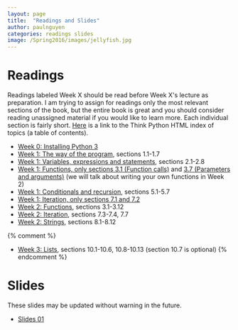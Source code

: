 ```yaml
---
layout: page
title:  "Readings and Slides"
author: paulnguyen
categories: readings slides
image: /Spring2016/images/jellyfish.jpg
---
```


# Readings

Readings labeled Week X should be read before Week X's lecture as preparation. I am trying to assign for readings only the most relevant sections of the book, but the entire book is great and you should consider reading unassigned material if you would like to learn more. Each individual section is fairly short. [Here][thinkpython] is a link to the Think Python HTML index of topics (a table of contents).

- [Week 0: Installing Python 3][installing_python_3]
- [Week 1: The way of the program][tp_wayofprogram], sections 1.1-1.7
- [Week 1: Variables, expressions and statements][tp_variables], sections 2.1-2.8
- [Week 1: Functions, only sections 3.1 (Function calls)][tp_functions_3.1] and [3.7 (Parameters and arguments)][tp_functions_3.7] (we will talk about writing your own functions in Week 2)
- [Week 1: Conditionals and recursion][tp_conditionals], sections 5.1-5.7
- [Week 1: Iteration, only sections 7.1 and 7.2][tp_iteration_7.1]
- [Week 2: Functions][tp_functions], sections 3.1-3.12
- [Week 2: Iteration][tp_iteration_7.3], sections 7.3-7.4, 7.7
- [Week 2: Strings][tp_strings], sections 8.1-8.12

{% comment %}
- [Week 3: Lists][tp_lists], sections 10.1-10.6, 10.8-10.13 (section 10.7 is optional)
{% endcomment %}

# Slides

These slides may be updated without warning in the future.

- [Slides 01][slides01]



[thinkpython]: http://greenteapress.com/thinkpython2/html/index.html
[installing_python_3]: http://www.diveintopython3.net/installing-python.html
[tp_wayofprogram]: http://greenteapress.com/thinkpython2/html/thinkpython2002.html
[tp_variables]: http://greenteapress.com/thinkpython2/html/thinkpython2003.html
[tp_functions_3.1]: http://greenteapress.com/thinkpython2/html/thinkpython2004.html#toc23
[tp_functions_3.7]: http://greenteapress.com/thinkpython2/html/thinkpython2004.html#toc29
[tp_conditionals]: http://greenteapress.com/thinkpython2/html/thinkpython2006.html
[tp_iteration_7.1]: http://greenteapress.com/thinkpython2/html/thinkpython2008.html#toc74
[tp_functions]: http://greenteapress.com/thinkpython2/html/thinkpython2004.html
[tp_iteration_7.3]: http://greenteapress.com/thinkpython2/html/thinkpython2008.html#toc76
[tp_strings]: http://greenteapress.com/thinkpython2/html/thinkpython2009.html
[tp_lists]: http://greenteapress.com/thinkpython2/html/thinkpython2011.html


[slides01]: /Spring2016/files/slides/slides01.pdf

